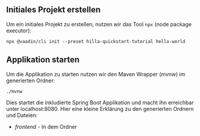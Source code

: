 ## Initiales Projekt erstellen
Um ein initiales Projekt zu erstellen, nutzen wir das Tool ```npx``` (node package executor):

```shell
npx @vaadin/cli init --preset hilla-quickstart-tutorial hello-world
```

## Applikation starten
Um die Applikation zu starten nutzen wir den Maven Wrapper (mvnw) im generierten Ordner:

```shell
./mvnw
```

Dies startet die inkludierte Spring Boot Applikation und macht ihn erreichbar unter localhost:8080. Hier eine kleine Erklärung zu den generierten Ordnern und Dateien:

- *frontend* - In dem Ordner 